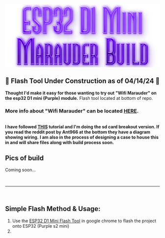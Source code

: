 ![Header](Images/mainheader.png)
<br>

## 🌟 Flash Tool Under Construction as of 04/14/24 🌟

<b>Thought I'd make it easy for those wanting to try out "Wifi Marauder" on the esp32 D1 mini (Purple) module.</b> Flash tool located at bottom of repo.</b> 

### More info about "Wifi Marauder" can be located <a href="https://github.com/justcallmekoko/ESP32Marauder">HERE</a>.  

<br>
<b>I have followed <a href="https://www.reddit.com/r/flipperzero/comments/16eru8g/comment/kpfxvoi/?utm_source=share&utm_medium=web3x&utm_name=web3xcss&utm_term=1&utm_content=share_button">THIS</a> tutorial and I'm doing the sd card breakout version. If you read the reddit post by Ant966 at the bottom they have a diagram showing wiring.</b>
<b>I am also in the process of designing a case to house this in and will share files along with build process soon.</b>

<br>


## Pics of build 
Coming soon...

<br>   
<hr>
<br>

## Simple Flash Method & Usage:
1. Use the <a href=https://atomnft.github.io/ESP32-D1-Mini-Marauder-Build/flash0.html>ESP32 D1 Mini Flash Tool</a> in google chrome to flash the project onto ESP32 (Purple s2 mini)
2.
  
